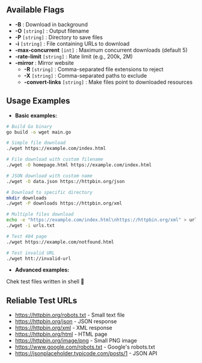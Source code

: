 ## Available Flags

- **-B** : Download in background  
- **-O** `[string]` : Output filename  
- **-P** `[string]` : Directory to save files  
- **-i** `[string]` : File containing URLs to download  
- **-max-concurrent** `[int]` : Maximum concurrent downloads (default 5)  
- **-rate-limit** `[string]` : Rate limit (e.g., 200k, 2M)  
- **-mirror** : Mirror website  
  - **-R** `[string]` : Comma-separated file extensions to reject  
  - **-X** `[string]` : Comma-separated paths to exclude  
  - **-convert-links** `[string]` : Make files point to downloaded resources  

## Usage Examples

- **Basic examples:**

```sh
# Build Go binary
go build -o wget main.go

# Simple file download
./wget https://example.com/index.html

# File download with custom filename
./wget -O homepage.html https://example.com/index.html

# JSON download with custom name
./wget -O data.json https://httpbin.org/json

# Download to specific directory
mkdir downloads
./wget -P downloads https://httpbin.org/xml

# Multiple files download
echo -e "https://example.com/index.html\nhttps://httpbin.org/xml" > urls.txt
./wget -i urls.txt

# Test 404 page
./wget https://example.com/notfound.html

# Test invalid URL
./wget htt://invalid-url
```

- **Advanced examples:**

Chek test files written in shell 🙂  

## Reliable Test URLs

- https://httpbin.org/robots.txt - Small text file
- https://httpbin.org/json - JSON response
- https://httpbin.org/xml - XML response
- https://httpbin.org/html - HTML page
- https://httpbin.org/image/png - Small PNG image
- https://www.google.com/robots.txt - Google's robots.txt
- https://jsonplaceholder.typicode.com/posts/1 - JSON API
